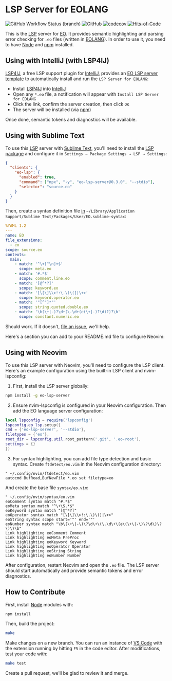 # LSP Server for EOLANG

![GitHub Workflow Status (branch)](https://img.shields.io/github/actions/workflow/status/objectionary/eo-lsp-server/make.yml?branch=master)
![GitHub](https://img.shields.io/github/license/objectionary/eo-lsp-server)
[![codecov](https://codecov.io/gh/objectionary/eo-lsp-server/branch/master/graph/badge.svg)](https://codecov.io/gh/objectionary/eo-lsp-server)
[![Hits-of-Code](https://hitsofcode.com/github/objectionary/eo-lsp-server)](https://hitsofcode.com/view/github/objectionary/eo-lsp-server)

This is the [LSP] server for [EO](https://github.com/objectionary/eo).
It provides semantic highlighting and parsing error checking for `.eo` files
(written in [EOLANG]).
In order to use it, you need to have [Node] and [npm] installed.

## Using with IntelliJ (with LSP4IJ)

[LSP4IJ](https://github.com/redhat-developer/lsp4ij), a free LSP support plugin
for [IntelliJ], provides an [EO LSP server template][lsp4ij-doc]
to automatically install and run the `LSP Server for EOLANG`:

* Install [LSP4IJ](https://plugins.jetbrains.com/plugin/23257-lsp4ij)
into [IntelliJ]
* Open any `*.eo` file, a notification will appear with
`Install LSP Server for EOLANG`
* Click the link, confirm the server creation, then click `OK`
* The server will be installed (via [npm])

Once done, semantic tokens and diagnostics will be available.

## Using with Sublime Text

To use this [LSP] server with [Sublime Text], you'll need to install
the [LSP package] and configure it
in `Settings → Package Settings → LSP → Settings`:

```json
{
  "clients": {
    "eo-lsp": {
      "enabled": true,
      "command": ["npx", "-y", "eo-lsp-server@0.3.0", "--stdio"],
      "selector": "source.eo"
    }
  }
}
```

Then, create a syntax definition file [in][packages]
`~/Library/Application Support/Sublime Text/Packages/User/EO.sublime-syntax`:

```yaml
%YAML 1.2
---
name: EO
file_extensions:
  - eo
scope: source.eo
contexts:
  main:
    - match: '^\+[^\n]+$'
      scope: meta.eo
    - match: '#.*$'
      scope: comment.line.eo
    - match: '[@^*?]'
      scope: keyword.eo
    - match: '[\[\]\\>!:\.\)\(]|\+>'
      scope: keyword.operator.eo
    - match: '"[^"]*"'
      scope: string.quoted.double.eo
    - match: '\b(\+|-)?\d+(\.\d+(e(\+|-)?\d)?)?\b'
      scope: constant.numeric.eo
```

Should work. If it doesn't, [file an issue], we'll help.

Here's a section you can add to your README.md file to configure Neovim:

## Using with Neovim

To use this LSP server with Neovim, you'll need to configure the LSP client.
Here's an example configuration using the built-in LSP client and nvim-lspconfig:

1. First, install the LSP server globally:

```bash
npm install -g eo-lsp-server
```

2. Ensure nvim-lspconfig is configured in your Neovim configuration.
Then add the EO language server configuration:

```lua
local lspconfig = require('lspconfig')
lspconfig.eo_lsp.setup({
cmd = {'eo-lsp-server', '--stdio'},
filetypes = {'eo'},
root_dir = lspconfig.util.root_pattern('.git', '.eo-root'),
settings = {}
})
```

3. For syntax highlighting, you can add file type detection and basic syntax.
Create `ftdetect/eo.vim` in the Neovim configuration directory:

```vim
" ~/.config/nvim/ftdetect/eo.vim
autocmd BufRead,BufNewFile *.eo set filetype=eo
```

And create the base file `syntax/eo.vim`:

```vim
" ~/.config/nvim/syntax/eo.vim
eoComment syntax match "#.*$"
eoMeta syntax match "^\+\S.*$"
eoKeyword syntax match "[@^*?]"
eoOperator syntax match "[\[\]\\>!:\.\)\(]|\+>"
eoString syntax scope start='"' end='"'
eoNumber syntax match "\b\(\+\|-\)\?\d\+\(\.\d\+\(e\(\+\|-\)\?\d\)\?\)\?\b"
Link highlighting eoComment Comment
Link highlighting eoMeta PreProc
Link highlighting eoKeyword Keyword
Link highlighting eoOperator Operator
Link highlighting eoString String
Link highlighting eoNumber Number
```

After configuration, restart Neovim and open the `.eo` file.
The LSP server should start automatically and provide semantic tokens and error diagnostics.

## How to Contribute

First, install [Node] modules with:

```bash
npm install
```

Then, build the project:

```bash
make
```

Make changes on a new branch.
You can run an instance of [VS Code] with the extension running by hitting `F5`
in the code editor.
After modifications, test your code with:

```bash
make test
```

Create a pull request, we'll be glad to review it and merge.

[LSP package]: https://packagecontrol.io/packages/LSP
[LSP]: https://en.wikipedia.org/wiki/Language_Server_Protocol
[EOLANG]: https://www.eolang.org
[Sublime Text]: https://www.sublimetext.com/
[file an issue]: https://github.com/objectionary/eo-lsp-server/issues
[Node]: https://nodejs.org/en
[VS Code]: https://code.visualstudio.com/
[packages]: https://forum.sublimetext.com/t/sublimetext-3-where-are-the-packages/9484
[lsp4ij-doc]: https://github.com/redhat-developer/lsp4ij/blob/main/docs/user-defined-ls/eo-lsp-server.md
[IntelliJ]: https://www.jetbrains.com/idea/
[npm]: https://www.npmjs.com/
